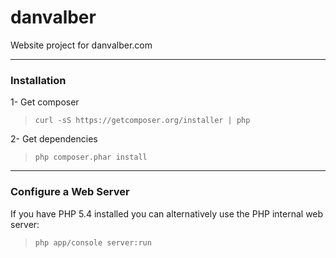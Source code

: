 danvalber
=========

Website project for danvalber.com

---

### Installation

1- Get composer
> `curl -sS https://getcomposer.org/installer | php`

2- Get dependencies
> `php composer.phar install`

---

### Configure a Web Server

If you have PHP 5.4 installed you can alternatively use the PHP internal
web server:
> `php app/console server:run`

